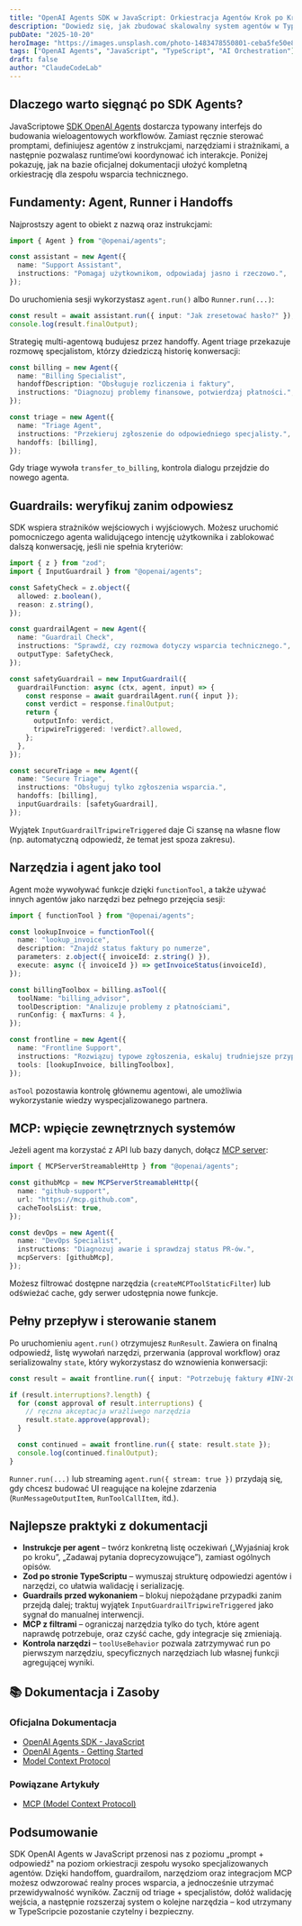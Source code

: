 ```yaml
---
title: "OpenAI Agents SDK w JavaScript: Orkiestracja Agentów Krok po Kroku"
description: "Dowiedz się, jak zbudować skalowalny system agentów w TypeScripcie z handoffami, guardrailami, MCP oraz kontrolą narzędzi."
pubDate: "2025-10-20"
heroImage: "https://images.unsplash.com/photo-1483478550801-ceba5fe50e8e?q=80&w=1200&auto=format&fit=crop"
tags: ["OpenAI Agents", "JavaScript", "TypeScript", "AI Orchestration"]
draft: false
author: "ClaudeCodeLab"
---
```


## Dlaczego warto sięgnąć po SDK Agents?

JavaScriptowe [SDK OpenAI Agents](https://openai.github.io/openai-agents-js/) dostarcza typowany interfejs do budowania wieloagentowych workflowów. Zamiast ręcznie sterować promptami, definiujesz agentów z instrukcjami, narzędziami i strażnikami, a następnie pozwalasz runtime’owi koordynować ich interakcje. Poniżej pokazuję, jak na bazie oficjalnej dokumentacji ułożyć kompletną orkiestrację dla zespołu wsparcia technicznego.

## Fundamenty: Agent, Runner i Handoffs

Najprostszy agent to obiekt z nazwą oraz instrukcjami:

```typescript
import { Agent } from "@openai/agents";

const assistant = new Agent({
  name: "Support Assistant",
  instructions: "Pomagaj użytkownikom, odpowiadaj jasno i rzeczowo.",
});
```

Do uruchomienia sesji wykorzystasz `agent.run()` albo `Runner.run(...)`:

```typescript
const result = await assistant.run({ input: "Jak zresetować hasło?" });
console.log(result.finalOutput);
```

Strategię multi-agentową budujesz przez handoffy. Agent triage przekazuje rozmowę specjalistom, którzy dziedziczą historię konwersacji:

```typescript
const billing = new Agent({
  name: "Billing Specialist",
  handoffDescription: "Obsługuje rozliczenia i faktury",
  instructions: "Diagnozuj problemy finansowe, potwierdzaj płatności.",
});

const triage = new Agent({
  name: "Triage Agent",
  instructions: "Przekieruj zgłoszenie do odpowiedniego specjalisty.",
  handoffs: [billing],
});
```

Gdy triage wywoła `transfer_to_billing`, kontrola dialogu przejdzie do nowego agenta.

## Guardrails: weryfikuj zanim odpowiesz

SDK wspiera strażników wejściowych i wyjściowych. Możesz uruchomić pomocniczego agenta walidującego intencję użytkownika i zablokować dalszą konwersację, jeśli nie spełnia kryteriów:

```typescript
import { z } from "zod";
import { InputGuardrail } from "@openai/agents";

const SafetyCheck = z.object({
  allowed: z.boolean(),
  reason: z.string(),
});

const guardrailAgent = new Agent({
  name: "Guardrail Check",
  instructions: "Sprawdź, czy rozmowa dotyczy wsparcia technicznego.",
  outputType: SafetyCheck,
});

const safetyGuardrail = new InputGuardrail({
  guardrailFunction: async (ctx, agent, input) => {
    const response = await guardrailAgent.run({ input });
    const verdict = response.finalOutput;
    return {
      outputInfo: verdict,
      tripwireTriggered: !verdict?.allowed,
    };
  },
});

const secureTriage = new Agent({
  name: "Secure Triage",
  instructions: "Obsługuj tylko zgłoszenia wsparcia.",
  handoffs: [billing],
  inputGuardrails: [safetyGuardrail],
});
```

Wyjątek `InputGuardrailTripwireTriggered` daje Ci szansę na własne flow (np. automatyczną odpowiedź, że temat jest spoza zakresu).

## Narzędzia i agent jako tool

Agent może wywoływać funkcje dzięki `functionTool`, a także używać innych agentów jako narzędzi bez pełnego przejęcia sesji:

```typescript
import { functionTool } from "@openai/agents";

const lookupInvoice = functionTool({
  name: "lookup_invoice",
  description: "Znajdź status faktury po numerze",
  parameters: z.object({ invoiceId: z.string() }),
  execute: async ({ invoiceId }) => getInvoiceStatus(invoiceId),
});

const billingToolbox = billing.asTool({
  toolName: "billing_advisor",
  toolDescription: "Analizuje problemy z płatnościami",
  runConfig: { maxTurns: 4 },
});

const frontline = new Agent({
  name: "Frontline Support",
  instructions: "Rozwiązuj typowe zgłoszenia, eskaluj trudniejsze przypadki.",
  tools: [lookupInvoice, billingToolbox],
});
```

`asTool` pozostawia kontrolę głównemu agentowi, ale umożliwia wykorzystanie wiedzy wyspecjalizowanego partnera.

## MCP: wpięcie zewnętrznych systemów

Jeżeli agent ma korzystać z API lub bazy danych, dołącz [MCP server](https://modelcontextprotocol.io/):

```typescript
import { MCPServerStreamableHttp } from "@openai/agents";

const githubMcp = new MCPServerStreamableHttp({
  name: "github-support",
  url: "https://mcp.github.com",
  cacheToolsList: true,
});

const devOps = new Agent({
  name: "DevOps Specialist",
  instructions: "Diagnozuj awarie i sprawdzaj status PR-ów.",
  mcpServers: [githubMcp],
});
```

Możesz filtrować dostępne narzędzia (`createMCPToolStaticFilter`) lub odświeżać cache, gdy serwer udostępnia nowe funkcje.

## Pełny przepływ i sterowanie stanem

Po uruchomieniu `agent.run()` otrzymujesz `RunResult`. Zawiera on finalną odpowiedź, listę wywołań narzędzi, przerwania (approval workflow) oraz serializowalny `state`, który wykorzystasz do wznowienia konwersacji:

```typescript
const result = await frontline.run({ input: "Potrzebuję faktury #INV-2025" });

if (result.interruptions?.length) {
  for (const approval of result.interruptions) {
    // ręczna akceptacja wrażliwego narzędzia
    result.state.approve(approval);
  }

  const continued = await frontline.run({ state: result.state });
  console.log(continued.finalOutput);
}
```

`Runner.run(...)` lub streaming `agent.run({ stream: true })` przydają się, gdy chcesz budować UI reagujące na kolejne zdarzenia (`RunMessageOutputItem`, `RunToolCallItem`, itd.).

## Najlepsze praktyki z dokumentacji

- **Instrukcje per agent** – twórz konkretną listę oczekiwań („Wyjaśniaj krok po kroku”, „Zadawaj pytania doprecyzowujące”), zamiast ogólnych opisów.  
- **Zod po stronie TypeScriptu** – wymuszaj strukturę odpowiedzi agentów i narzędzi, co ułatwia walidację i serializację.  
- **Guardrails przed wykonaniem** – blokuj niepożądane przypadki zanim przejdą dalej; traktuj wyjątek `InputGuardrailTripwireTriggered` jako sygnał do manualnej interwencji.  
- **MCP z filtrami** – ograniczaj narzędzia tylko do tych, które agent naprawdę potrzebuje, oraz czyść cache, gdy integracje się zmieniają.  
- **Kontrola narzędzi** – `toolUseBehavior` pozwala zatrzymywać run po pierwszym narzędziu, specyficznych narzędziach lub własnej funkcji agregującej wyniki.

## 📚 Dokumentacja i Zasoby

### Oficjalna Dokumentacja
- [OpenAI Agents SDK - JavaScript](https://openai.github.io/openai-agents-js/)
- [OpenAI Agents - Getting Started](https://platform.openai.com/docs/guides/agents)
- [Model Context Protocol](https://modelcontextprotocol.io/)

### Powiązane Artykuły
- [MCP (Model Context Protocol)](/blog/mcp-model-context-protocol)

## Podsumowanie

SDK OpenAI Agents w JavaScript przenosi nas z poziomu „prompt + odpowiedź" na poziom orkiestracji zespołu wysoko specjalizowanych agentów. Dzięki handoffom, guardrailom, narzędziom oraz integracjom MCP możesz odwzorować realny proces wsparcia, a jednocześnie utrzymać przewidywalność wyników. Zacznij od triage + specjalistów, dołóż walidację wejścia, a następnie rozszerzaj system o kolejne narzędzia – kod utrzymany w TypeScripcie pozostanie czytelny i bezpieczny.
